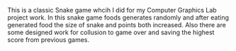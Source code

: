 This is a classic Snake game whcih I did for my Computer Graphics Lab project work. 
In this snake game foods generates randomly and after eating generated food the size of snake and points both increased. Also there are some designed work for collusion to game over and saving the highest score from previous games. 
